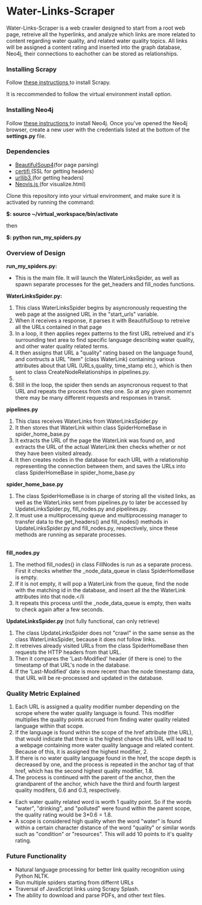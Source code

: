 # Water-Links-Scraper

<p>Water-Links-Scraper is a web crawler designed to start from a root web page, 
retreive all the hyperlinks, and analyze which links are more related to content 
regarding water quality, and related water quality topics. All links will be assigned a content rating and inserted into the graph database, Neo4j, their connections to eachother can be stored as relationships. 

<h3> Installing Scrapy </h3>
<p>Follow <a href='http://doc.scrapy.org/en/latest/intro/install.html'> these instructions </a>to install Scrapy.</p>
<p>It is reccommended to follow the virtual environment install option.</p>

<h3> Installing Neo4j </h3>
<p>Follow <a href='https://neo4j.com/docs/operations-manual/current/installation/'>these instructions </a> to install Neo4j. Once you've opened the Neo4j browser, create a new user with the credentials listed at the bottom of the <b>settings.py</b>  file.</p>

<h3> Dependencies </h3>
<ul>
  <li><a href='https://www.crummy.com/software/BeautifulSoup/bs4/doc/#installing-beautiful-soup'>BeautifulSoup4</a>(for page parsing)</li>
  <li><a href='https://pypi.org/project/certifi/'>certifi </a>(SSL for getting headers)</li>
  <li><a href='https://pypi.org/project/urllib3/'>urllib3 </a>(for getting headers)</li>
  <li><a href='https://github.com/neo4j-contrib/neovis.js/'>Neovis.js </a>(for visualize.html)</li>
</ul>
  

<p>Clone this repository into your virtual environment, and make sure it is activated
by running the command:</p>
<p><b>$: source ~/virtual_workspace/bin/activate</b></p>
<p>then</p>
<p><b>$: python run_my_spiders.py</b></p>

<h3>Overview of Design</h3>

<b>run_my_spiders.py:</b>
  <ul><li>This is the main file. It will launch the WaterLinksSpider, as well as spawn separate processes for the get_headers and fill_nodes functions.</li></ul>
  
  <b>WaterLinksSpider.py:</b>
    <ol>
      <li>This class WaterLinksSpider begins by asyncronously requesting the web page at the assigned URL in the "start_urls" variable.           </li> 
      <li>When it receives a response, it parses it with BeautifulSoup to retreive all the URLs contained in that page</li>
      <li> In a loop, it then applies regex patterns to the first URL retreived and it's surrounding text area to find specific language describing water quality, and other water quality related terms.</li> 
      <li>It then assigns that URL a "quality" rating based on the language found, and contructs a URL "item" (class WaterLink) containing various attributes about that URL (URLs,quality, time_stamp etc.), which is then sent to class CreateNodeRelationships in pipelines.py.<li>
      <li>Still in the loop, the spider then sends an asyncronous request to that URL and repeats the process from step one. So at any given momemnt there may be many different requests and responses in transit. </li>
    </ol>
    
  <b>pipelines.py</b>
    <ol>
     <li>This class receives WaterLinks from WaterLinksSpider.py</li>
     <li>It then stores that WaterLink within class SpiderHomeBase in spider_home_base.py</li>
     <li>It extracts the URL of the page the WaterLink was found on, and extracts the URL of the actual WaterLink then checks whether or not they have been visited already.</li> 
      <li> It then creates nodes in the database for each URL with a relationship representing the connection between them, and saves the URLs into class SpiderHomeBase in spider_home_base.py</li>
    </ol>
  
  <b>spider_home_base.py</b>
    <ol>
      <li> The class SpiderHomeBase is in charge of storing all the visited links, as well as the WaterLinks sent from pipelines.py to later be accessed by UpdateLinksSpider.py, fill_nodes.py and pipelines.py.</li>
      <li> It must use a multiprocessing queue and multiprocessing manager to transfer data to the get_headers() and fill_nodes() methods in UpdateLinksSpider.py and fill_nodes.py, respectively, since these methods are running as separate processes.</li>    
    </ol>
  
  <b>fill_nodes.py</b>
    <ol>
      <li>The method fill_nodes() in class FillNodes is run as a separate process. First it checks whether the _node_data_queue in class SpiderHomeBase is empty.</li>
      <li> If it is not empty, it will pop a WaterLink from the queue, find the node with the matching id in the database, and insert all the the WaterLink attributes into that node.</li
      <li> It repeats this process until the _node_data_queue is empty, then waits to check again after a few seconds.</li>
    </ol>
  
  <b>UpdateLinksSpider.py</b> (not fully functional, can only retrieve)
    <ol>
      <li> The class UpdateLinksSpider does not "crawl" in the same sense as the class WaterLinksSpider, because it does not follow links.</li> 
      <li>It retreives already visited URLs from the class SpiderHomeBase then requests the HTTP headers from that URL.</li>
      <li>Then it compares the 'Last-Modified' header (if there is one) to the timestamp of that URL's node in the database.</li> 
      <li>If the 'Last-Modified' date is more recent than the node timestamp data, that URL will be re-processed and updated in the database.</li>
    </ol>

<h3>Quality Metric Explained</h3>
<ol>
  <li> Each URL is assigned a quality modifier number depending on the scrope where the water quality language is found. This modifier multiplies the quality points accrued from finding water quality related language within that scope.</li>
  <li> If the language is found within the scope of the href attribute (the URL), that would indicate that there is the highest chance this URL will lead to a webpage containing more water quality language and related content. Because of this, it is assigned the highest modifier, 2.</li>
  <li> If there is no water quality language found in the href, the scope depth is decreased by one, and the process is repeated in the anchor tag of that href, which has the second highest quality modifier, 1.8.</li>
  <li> The process is continued with the parent of the anchor, then the grandparent of the anchor, which have the third and fourth largest quality modifers, 0.6 and 0.3, respectively.</li>
</ol>
<ul>
  <li> Each water quality related word is worth 1 quality point. So if the words "water", "drinking", and "polluted" were found within the parent scope, the quality rating would be 3*0.6 = 1.8.</li>
  <li> A scope is considered high quality when the word "water" is found within a certain character distance of the word "quality" or similar words such as "condition" or "resources". This will add 10 points to it's quality rating.</li>
 </ul>
      
<h3><b>Future Functionality</b></h3>
<ul>
  <li>Natural language processing for better link quality recognition using Python NLTK.</li>
  <li>Run multiple spiders starting from differnt URLs</li>
  <li>Traversal of JavaScript links using Scrapy Splash.</li>
  <li>The ability to download and parse PDFs, and other text files.</li>
</ul>
  
    

